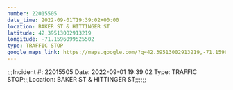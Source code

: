 ```yaml
---
number: 22015505
date_time: 2022-09-01T19:39:02+00:00
location: BAKER ST & HITTINGER ST
latitude: 42.39513002913219
longitude: -71.1596099525502
type: TRAFFIC STOP
google_maps_link: https://maps.google.com/?q=42.39513002913219,-71.1596099525502
---
```


;;;Incident #: 22015505   Date: 2022-09-01 19:39:02   Type: TRAFFIC STOP;;;Location: BAKER ST & HITTINGER ST;;;;;;
